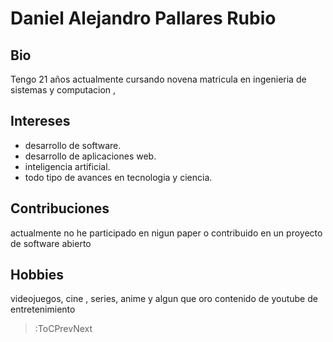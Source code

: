 # Daniel Alejandro Pallares Rubio

## Bio
 Tengo 21 años actualmente cursando novena matricula en ingenieria de sistemas y computacion , 
## Intereses
- desarrollo de software.
- desarrollo de aplicaciones web.
- inteligencia artificial.
- todo tipo de avances en tecnologia y ciencia.

## Contribuciones

actualmente no he participado en nigun paper o contribuido en un proyecto de software abierto

## Hobbies
videojuegos, cine , series, anime y algun que oro contenido de youtube de entretenimiento

> :ToCPrevNext